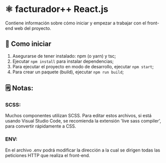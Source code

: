# ⚛ facturador++ React.js

Contiene información sobre cómo iniciar y empezar a trabajar con el front-end web del proyecto.


## 🏁 Como iniciar
1. Asegurarse de tener instalado: npm (o yarn) y tsc;
2. Ejecutar `npm install` para instalar dependencias;
3. Para ejecutar el proyecto en modo de desarrollo, ejecutar `npm start`;
4. Para crear un paquete (build), ejecutar `npm run build`;


## 🗒️ Notas:

### SCSS:
Muchos componentes utilizan SCSS. Para editar estos archivos, si está usando Visual Studio Code, se recomienda la extensión 'live sass compiler', para convertir rápidamente a CSS.

### ENV:
En el archivo .env podrá modificar la dirección a la cual se dirigen todas las peticiones HTTP que realiza el front-end.